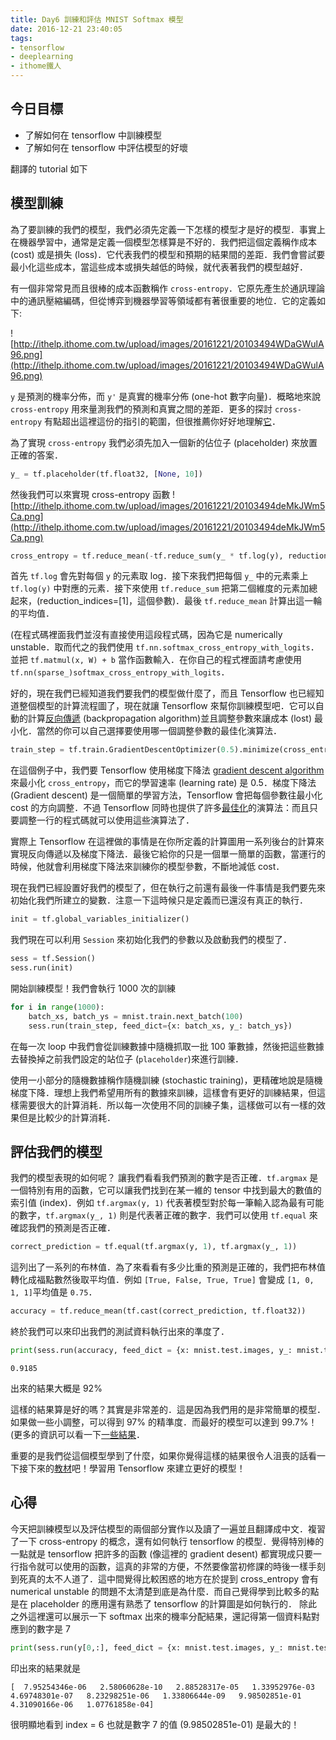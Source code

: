 ```yaml
---
title: Day6 訓練和評估 MNIST Softmax 模型
date: 2016-12-21 23:40:05
tags:
- tensorflow
- deeplearning
- ithome鐵人
---
```


## 今日目標
- 了解如何在 tensorflow 中訓練模型
- 了解如何在 tensorflow 中評估模型的好壞

翻譯的 tutorial 如下

## 模型訓練

為了要訓練的我們的模型，我們必須先定義一下怎樣的模型才是好的模型．事實上在機器學習中，通常是定義一個模型怎樣算是不好的．我們把這個定義稱作成本 (cost) 或是損失 (loss)．它代表我們的模型和預期的結果間的差距．我們會嘗試要最小化這些成本，當這些成本或損失越低的時候，就代表著我們的模型越好．

有一個非常常見而且很棒的成本函數稱作 `cross-entropy`．它原先產生於通訊理論中的通訊壓縮編碼，但從博弈到機器學習等領域都有著很重要的地位．它的定義如下:

![http://ithelp.ithome.com.tw/upload/images/20161221/20103494WDaGWulA96.png](http://ithelp.ithome.com.tw/upload/images/20161221/20103494WDaGWulA96.png)

`y` 是預測的機率分佈，而 `y'` 是真實的機率分佈 (one-hot 數字向量)．概略地來說 `cross-entropy` 用來量測我們的預測和真實之間的差距．更多的探討 `cross-entropy` 有點超出這裡這份的指引的範圍，但很推薦你好好地理解[它](http://colah.github.io/posts/2015-09-Visual-Information/)．

為了實現 `cross-entropy` 我們必須先加入一個新的佔位子 (placeholder) 來放置正確的答案．


```python
y_ = tf.placeholder(tf.float32, [None, 10])
```

然後我們可以來實現 cross-entropy 函數 ![http://ithelp.ithome.com.tw/upload/images/20161221/20103494deMkJWm5Ca.png](http://ithelp.ithome.com.tw/upload/images/20161221/20103494deMkJWm5Ca.png)


```python
cross_entropy = tf.reduce_mean(-tf.reduce_sum(y_ * tf.log(y), reduction_indices=[1]))
```

首先 `tf.log` 會先對每個 `y` 的元素取 log．接下來我們把每個 `y_` 中的元素乘上 `tf.log(y)` 中對應的元素．接下來使用 `tf.reduce_sum` 把第二個維度的元素加總起來，(reduction_indices=[1]，這個參數)．最後 `tf.reduce_mean` 計算出這一輪的平均值．

(在程式碼裡面我們並沒有直接使用這段程式碼，因為它是 numerically unstable．取而代之的我們使用 `tf.nn.softmax_cross_entropy_with_logits`．並把 `tf.matmul(x, W) + b` 當作函數輸入．在你自己的程式裡面請考慮使用 `tf.nn(sparse_)softmax_cross_entropy_with_logits`．

好的，現在我們已經知道我們要我們的模型做什麼了，而且 Tensorflow 也已經知道整個模型的計算流程圖了，現在就讓 Tensorflow 來幫你訓練模型吧．它可以自動的計算[反向傳遞](http://colah.github.io/posts/2015-08-Backprop/) (backpropagation algorithm)並且調整參數來讓成本 (lost) 最小化．當然的你可以自己選擇要使用哪一個調整參數的最佳化演算法．


```python
train_step = tf.train.GradientDescentOptimizer(0.5).minimize(cross_entropy)
```

在這個例子中，我們要 Tensorflow 使用梯度下降法 [gradient descent algorithm](https://en.wikipedia.org/wiki/Gradient_descent) 來最小化 `cross_entropy`，而它的學習速率 (learning rate) 是 0.5．梯度下降法 (Gradient descent) 是一個簡單的學習方法，Tensorflow 會把每個參數往最小化 cost 的方向調整．不過 Tensorflow 同時也提供了許多[最佳化](https://www.tensorflow.org/api_docs/python/train#optimizers)的演算法：而且只要調整一行的程式碼就可以使用這些演算法了．

實際上 Tensorflow 在這裡做的事情是在你所定義的計算圖用一系列後台的計算來實現反向傳遞以及梯度下降法．最後它給你的只是一個單一簡單的函數，當運行的時候，他就會利用梯度下降法來訓練你的模型參數，不斷地減低 cost．

現在我們已經設置好我們的模型了，但在執行之前還有最後一件事情是我們要先來初始化我們所建立的變數．注意一下這時候只是定義而已還沒有真正的執行．


```python
init = tf.global_variables_initializer()
```

我們現在可以利用 `Session` 來初始化我們的參數以及啟動我們的模型了．


```python
sess = tf.Session()
sess.run(init)
```

開始訓練模型！我們會執行 1000 次的訓練


```python
for i in range(1000):
    batch_xs, batch_ys = mnist.train.next_batch(100)
    sess.run(train_step, feed_dict={x: batch_xs, y_: batch_ys})
```

在每一次 loop 中我們會從訓練數據中隨機抓取一批 100 筆數據，然後把這些數據去替換掉之前我們設定的站位子 (`placeholder`)來進行訓練．

使用一小部分的隨機數據稱作隨機訓練 (stochastic training)，更精確地說是隨機梯度下降．理想上我們希望用所有的數據來訓練，這樣會有更好的訓練結果，但這樣需要很大的計算消耗．所以每一次使用不同的訓練子集，這樣做可以有一樣的效果但是比較少的計算消耗．

## 評估我們的模型

我們的模型表現的如何呢？
讓我們看看我們預測的數字是否正確．`tf.argmax` 是一個特別有用的函數，它可以讓我們找到在某一維的 tensor 中找到最大的數值的索引值 (index)．例如 `tf.argmax(y, 1)` 代表著模型對於每一筆輸入認為最有可能的數字，`tf.argmax(y_, 1)` 則是代表著正確的數字．我們可以使用 `tf.equal` 來確認我們的預測是否正確．



```python
correct_prediction = tf.equal(tf.argmax(y, 1), tf.argmax(y_, 1))
```

這列出了一系列的布林值．為了來看看有多少比重的預測是正確的，我們把布林值轉化成福點數然後取平均值．例如 `[True, False, True, True]` 會變成 `[1, 0, 1, 1]`平均值是 `0.75`．


```python
accuracy = tf.reduce_mean(tf.cast(correct_prediction, tf.float32))
```

終於我們可以來印出我們的測試資料執行出來的準度了．


```python
print(sess.run(accuracy, feed_dict = {x: mnist.test.images, y_: mnist.test.labels}))
```

    0.9185


出來的結果大概是 92%

這樣的結果算是好的嗎？其實是非常差的．這是因為我們用的是非常簡單的模型．如果做一些小調整，可以得到 97% 的精準度．而最好的模型可以達到 99.7%！(更多的資訊可以看一下[一些結果](http://rodrigob.github.io/are_we_there_yet/build/classification_datasets_results.html)．

重要的是我們從這個模型學到了什麼，如果你覺得這樣的結果很令人沮喪的話看一下接下來的[教材](https://www.tensorflow.org/tutorials/mnist/pros/index)吧！學習用 Tensorflow 來建立更好的模型！

## 心得

今天把訓練模型以及評估模型的兩個部分實作以及讀了一遍並且翻譯成中文．複習了一下 cross-entropy 的概念，還有如何執行 tensorflow 的模型．覺得特別棒的一點就是 tensorflow 把許多的函數 (像這裡的 gradient desent) 都實現成只要一行指令就可以使用的函數，這真的非常的方便，不然要像當初修課的時後一樣手刻到死真的太不人道了．這中間覺得比較困惑的地方在於提到 cross_entropy 會有 numerical unstable 的問題不太清楚到底是為什麼．而自己覺得學到比較多的點是在 placeholder 的應用還有熟悉了 tensorflow 的計算圖是如何執行的．
除此之外這裡還可以展示一下 softmax 出來的機率分配結果，還記得第一個資料點對應到的數字是 7

```python
print(sess.run(y[0,:], feed_dict = {x: mnist.test.images, y_: mnist.test.labels}))
```

印出來的結果就是
```
[  7.95254346e-06   2.58060628e-10   2.88528317e-05   1.33952976e-03   4.69748301e-07   8.23298251e-06   1.33806644e-09   9.98502851e-01   4.31090166e-06   1.07761858e-04]
```

很明顯地看到 index = 6 也就是數字 7 的值 (9.98502851e-01) 是最大的！

